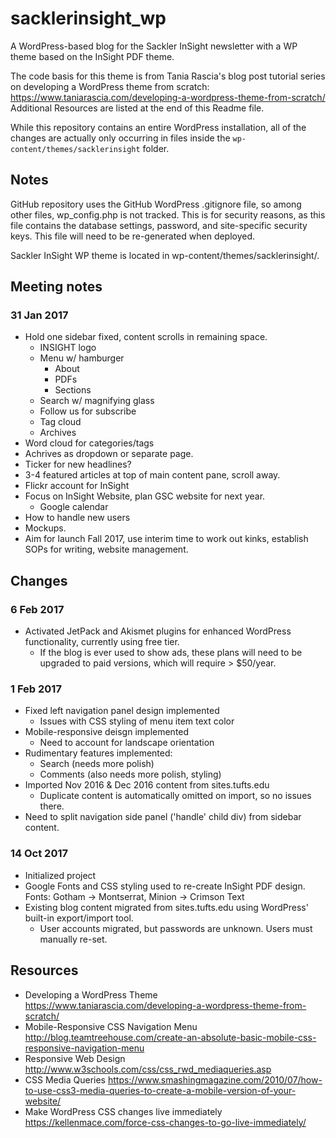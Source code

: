 # sacklerinsight_wp
A WordPress-based blog for the Sackler InSight newsletter with a WP theme based on the InSight PDF theme.

The code basis for this theme is from Tania Rascia's blog post tutorial series on developing a WordPress theme from scratch: https://www.taniarascia.com/developing-a-wordpress-theme-from-scratch/ Additional Resources are listed at the end of this Readme file.

While this repository contains an entire WordPress installation, all of the changes are actually only occurring in files inside the `wp-content/themes/sacklerinsight` folder.

## Notes
GitHub repository uses the GitHub WordPress .gitignore file, so among other files, wp_config.php is not tracked. This is for security reasons, as this file contains the database settings, password, and site-specific security keys. This file will need to be re-generated when deployed.

Sackler InSight WP theme is located in wp-content/themes/sacklerinsight/.

## Meeting notes
### 31 Jan 2017
- Hold one sidebar fixed, content scrolls in remaining space.
  - INSIGHT logo
  - Menu w/ hamburger
    - About
    - PDFs
    - Sections
  - Search w/ magnifying glass
  - Follow us for subscribe
  - Tag cloud
  - Archives
- Word cloud for categories/tags
- Achrives as dropdown or separate page.
- Ticker for new headlines?
- 3-4 featured articles at top of main content pane, scroll away.
- Flickr account for InSight
- Focus on InSight Website, plan GSC website for next year.
  - Google calendar
- How to handle new users
- Mockups.
- Aim for launch Fall 2017, use interim time to work out kinks, establish SOPs for writing, website management.

## Changes
### 6 Feb 2017
- Activated JetPack and Akismet plugins for enhanced WordPress functionality, currently using free tier.
  - If the blog is ever used to show ads, these plans will need to be upgraded to paid versions, which will require > $50/year.

### 1 Feb 2017
- Fixed left navigation panel design implemented
  - Issues with CSS styling of menu item text color
- Mobile-responsive deisgn implemented
  - Need to account for landscape orientation
- Rudimentary features implemented:
  - Search (needs more polish)
  - Comments (also needs more polish, styling)
- Imported Nov 2016 & Dec 2016 content from sites.tufts.edu
  - Duplicate content is automatically omitted on import, so no issues there.
- Need to split navigation side panel ('handle' child div) from sidebar content.

### 14 Oct 2017
- Initialized project
- Google Fonts and CSS styling used to re-create InSight PDF design. Fonts: Gotham -> Montserrat, Minion -> Crimson Text
- Existing blog content migrated from sites.tufts.edu using WordPress' built-in export/import tool.
  - User accounts migrated, but passwords are unknown. Users must manually re-set.

## Resources
- Developing a WordPress Theme https://www.taniarascia.com/developing-a-wordpress-theme-from-scratch/
- Mobile-Responsive CSS Navigation Menu http://blog.teamtreehouse.com/create-an-absolute-basic-mobile-css-responsive-navigation-menu
- Responsive Web Design http://www.w3schools.com/css/css_rwd_mediaqueries.asp
- CSS Media Queries https://www.smashingmagazine.com/2010/07/how-to-use-css3-media-queries-to-create-a-mobile-version-of-your-website/
- Make WordPress CSS changes live immediately https://kellenmace.com/force-css-changes-to-go-live-immediately/
